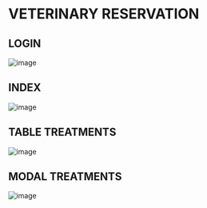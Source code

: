 # VETERINARY RESERVATION
## LOGIN
![image](https://github.com/user-attachments/assets/3f7e85bc-0f6c-4917-a40e-d5d920f82c17)

## INDEX
![image](https://github.com/user-attachments/assets/a08b5319-203e-4654-b8e6-4e3c78ff8c98)

## TABLE TREATMENTS
![image](https://github.com/user-attachments/assets/3cd980fa-8edf-4a0d-acbb-818ae9422fc2)

## MODAL TREATMENTS
![image](https://github.com/user-attachments/assets/ad381f47-aba4-462b-9de4-4093d2d29cfb)
